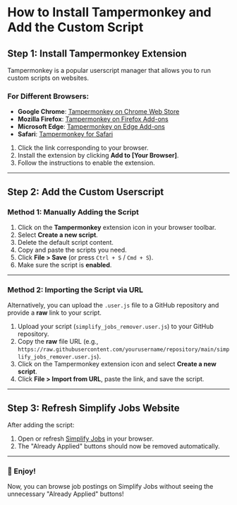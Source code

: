 # How to Install Tampermonkey and Add the Custom Script

## Step 1: Install Tampermonkey Extension
Tampermonkey is a popular userscript manager that allows you to run custom scripts on websites.

### For Different Browsers:
- **Google Chrome**: [Tampermonkey on Chrome Web Store](https://chrome.google.com/webstore/detail/tampermonkey/dhdgffkkebhmkfjojejmpbldmpobfkfo)
- **Mozilla Firefox**: [Tampermonkey on Firefox Add-ons](https://addons.mozilla.org/en-US/firefox/addon/tampermonkey/)
- **Microsoft Edge**: [Tampermonkey on Edge Add-ons](https://microsoftedge.microsoft.com/addons/detail/tampermonkey/dhdgffkkebhmkfjojejmpbldmpobfkfo)
- **Safari**: [Tampermonkey for Safari](https://apps.apple.com/app/tampermonkey/id1482490089)

1. Click the link corresponding to your browser.
2. Install the extension by clicking **Add to [Your Browser]**.
3. Follow the instructions to enable the extension.

---

## Step 2: Add the Custom Userscript

### Method 1: Manually Adding the Script
1. Click on the **Tampermonkey** extension icon in your browser toolbar.
2. Select **Create a new script**.
3. Delete the default script content.
4. Copy and paste the scripts you need. 
5. Click **File > Save** (or press `Ctrl + S` / `Cmd + S`).
6. Make sure the script is **enabled**.

---

### Method 2: Importing the Script via URL
Alternatively, you can upload the `.user.js` file to a GitHub repository and provide a **raw** link to your script.

1. Upload your script (`simplify_jobs_remover.user.js`) to your GitHub repository.
2. Copy the **raw** file URL (e.g., `https://raw.githubusercontent.com/yourusername/repository/main/simplify_jobs_remover.user.js`).
3. Click on the Tampermonkey extension icon and select **Create a new script**.
4. Click **File > Import from URL**, paste the link, and save the script.

---

## Step 3: Refresh Simplify Jobs Website
After adding the script:
1. Open or refresh [Simplify Jobs](https://simplify.jobs/) in your browser.
2. The "Already Applied" buttons should now be removed automatically.

---

### 🎉 Enjoy!
Now, you can browse job postings on Simplify Jobs without seeing the unnecessary "Already Applied" buttons!
